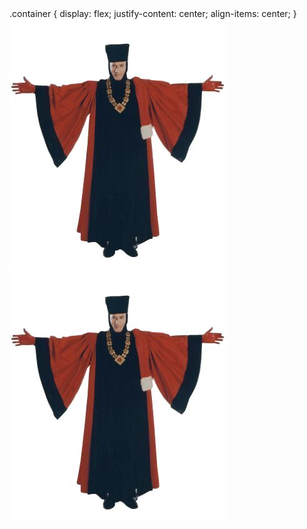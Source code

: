 <picture>
.container {
 display: flex;
 justify-content: center;
 align-items: center;
 }
 <source media="(prefers-color-scheme: dark)" srcset="05ada9dd9bb2599d976d6b10b21d9b20.jpg">
 <source media="(prefers-color-scheme: light)" srcset="05ada9dd9bb2599d976d6b10b21d9b20.jpg">
  <img alt="LAUGH A LOT WITH FRIENDS HOPE IT NEVER ENDS" src="05ada9dd9bb2599d976d6b10b21d9b20.jpg">
 <img alt="SMILE AND GRIT YOUR TEETH AND DON'T THROW A FIT" src="05ada9dd9bb2599d976d6b10b21d9b20.jpg">
</picture>
